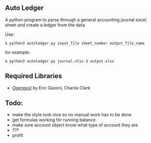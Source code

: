 ## Auto Ledger

A python program to parse through a general accounting journal excel sheet and create a ledger from the data

Use:
```
$ python3 autoledger.py input_file sheet_number output_file_name
```

for example:
```
$ python3 autoledger.py journal.xlsx 3 output.xlsx
```

## Required Libraries
* [Openpyxl](https://bitbucket.org/openpyxl/openpyxl/src) by Eric Gazoni, Charlie Clark

## Todo:
* make the style look nice so no manual work has to be done
* get formulas working for running balance 
* make sure account object know what type of account they are
* ???
* profit

